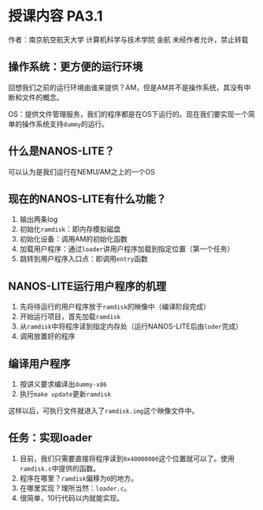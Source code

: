 # 授课内容 PA3.1
作者：南京航空航天大学 计算机科学与技术学院 金航
未经作者允许，禁止转载

## 操作系统：更方便的运行环境

回想我们之前的运行环境由谁来提供？AM，但是AM并不是操作系统，其没有中断和文件的概念。

OS：提供文件管理服务，我们的程序都是在OS下运行的。现在我们要实现一个简单的操作系统支持`dummy`的运行。

## 什么是NANOS-LITE？
可以认为是我们运行在NEMU/AM之上的一个OS

## 现在的NANOS-LITE有什么功能？
1. 输出两条log
2. 初始化`ramdisk`：即内存模拟磁盘
3. 初始化设备：调用AM的初始化函数
4. 加载用户程序：通过`loader`讲用户程序加载到指定位置（第一个任务）
5. 跳转到用户程序入口点：即调用`entry`函数

## NANOS-LITE运行用户程序的机理
1. 先将待运行的用户程序放于`ramdisk`的映像中（编译阶段完成）
2. 开始运行项目，首先加载`ramdisk`
2. 从`ramdisk`中将程序读到指定内存处（运行NANOS-LITE后由`loder`完成）
3. 调用放置好的程序

## 编译用户程序
1. 按讲义要求编译出`dummy-x86`
2. 执行`make update`更新`ramdisk`

这样以后，可执行文件就进入了`ramdisk.img`这个映像文件中。

## 任务：实现loader
1. 目前，我们只需要直接将程序读到`0x40000000`这个位置就可以了。使用`ramdisk.c`中提供的函数。
2. 程序在哪里？`ramdisk`偏移为`0`的地方。
3. 在哪里实现？理所当然：`loader.c`。
4. 很简单，10行代码以内就能实现。







